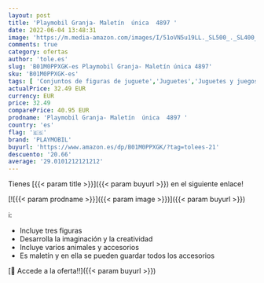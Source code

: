 ```yaml
---
layout: post
title: 'Playmobil Granja- Maletín  única  4897 '
date: 2022-06-04 13:48:31
image: 'https://m.media-amazon.com/images/I/51oVN5u19LL._SL500_._SL400_.jpg'
comments: true
category: ofertas
author: 'tole.es'
slug: 'B01M0PPXGK-es Playmobil Granja- Maletín única 4897'
sku: 'B01M0PPXGK-es'
tags: [ 'Conjuntos de figuras de juguete','Juguetes','Juguetes y juegos','Muñecos y figuras','playmobil','🇪🇸', ]
actualPrice: 32.49 EUR
currency: EUR
price: 32.49
comparePrice: 40.95 EUR
prodname: 'Playmobil Granja- Maletín  única  4897 '
country: 'es'
flag: '🇪🇸'
brand: 'PLAYMOBIL'
buyurl: 'https://www.amazon.es/dp/B01M0PPXGK/?tag=tolees-21'
descuento: '20.66'
average: '29.0101212121212'
---
```


Tienes [{{< param title >}}]({{< param buyurl >}}) en el siguiente enlace!

[![{{< param prodname >}}]({{< param image >}})]({{< param buyurl >}})

ℹ️:

- Incluye tres figuras
- Desarrolla la imaginación y la creatividad
- Incluye varios animales y accesorios
- Es maletín y en ella se pueden guardar todos los accesorios

[🛒 Accede a la oferta!!]({{< param buyurl >}})
